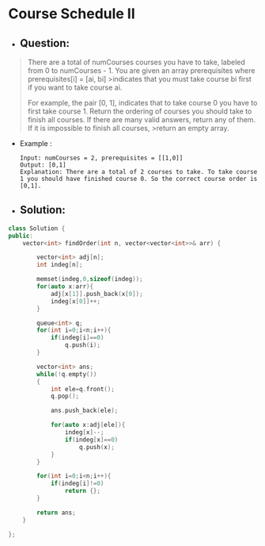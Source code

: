 # Course Schedule II
- ## Question:
>There are a total of numCourses courses you have to take, labeled from 0 to numCourses - 1. You are given an array prerequisites where prerequisites[i] = [ai, bi] >indicates that you must take course bi first if you want to take course ai.
>
>For example, the pair [0, 1], indicates that to take course 0 you have to first take course 1.
>Return the ordering of courses you should take to finish all courses. If there are many valid answers, return any of them. If it is impossible to finish all courses, >return an empty array.

- Example :

      Input: numCourses = 2, prerequisites = [[1,0]]
      Output: [0,1]
      Explanation: There are a total of 2 courses to take. To take course 1 you should have finished course 0. So the correct course order is [0,1].

- ## Solution:
```cpp
class Solution {
public:
	vector<int> findOrder(int n, vector<vector<int>>& arr) {

		vector<int> adj[n];
		int indeg[n];

		memset(indeg,0,sizeof(indeg));
		for(auto x:arr){
			adj[x[1]].push_back(x[0]);
			indeg[x[0]]++;   
		}

		queue<int> q;
		for(int i=0;i<n;i++){
			if(indeg[i]==0)
				q.push(i);
		}

		vector<int> ans;
		while(!q.empty())
		{
			int ele=q.front();
			q.pop();

			ans.push_back(ele);

			for(auto x:adj[ele]){
				indeg[x]--;
				if(indeg[x]==0)
					q.push(x);
			}
		}

		for(int i=0;i<n;i++){
			if(indeg[i]!=0)
				return {};
		}

		return ans;
	}

};
```
